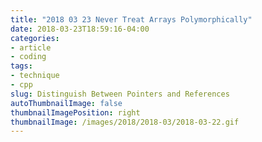 ```yaml
---
title: "2018 03 23 Never Treat Arrays Polymorphically"
date: 2018-03-23T18:59:16-04:00
categories:
- article
- coding
tags:
- technique
- cpp
slug: Distinguish Between Pointers and References
autoThumbnailImage: false
thumbnailImagePosition: right
thumbnailImage: /images/2018/2018-03/2018-03-22.gif
---
```


<!--more-->